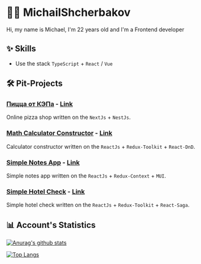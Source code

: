 # 👨‍💻 MichailShcherbakov

Hi, my name is Michael, I'm 22 years old and I'm a Frontend developer

## ✨ Skills

* Use the stack `TypeScript` + `React` / `Vue`

## 🛠 Pit-Projects

### [Пицца от КЭПа](https://github.com/MichailShcherbakov/caps-pizza) - [Link](https://доставка-пиццы-от-кэпа.рф/)

Online pizza shop written on the `NextJs` + `NestJs`.

### [Math Calculator Constructor](https://github.com/MichailShcherbakov/sendsay-dev-task) - [Link](https://calculator-constructor-dev-task.netlify.app/)

Calculator constructor written on the `ReactJs` + `Redux-Toolkit` +  `React-DnD`.

### [Simple Notes App](https://github.com/MichailShcherbakov/notebook-app) - [Link](https://simple-notes-app-dev-task.netlify.app/)

Simple notes app written on the `ReactJs` + `Redux-Context` +  `MUI`.

### [Simple Hotel Check](https://github.com/MichailShcherbakov/simple-hotel-check) - [Link](https://simple-hotel-check-dev-project.netlify.app/)

Simple hotel check written on the `ReactJs` + `Redux-Toolkit` +  `React-Saga`.

## 📊 Account's Statistics

[![Anurag's github stats](https://github-readme-stats.vercel.app/api?username=MichailShcherbakov&count_private=true&show_icons=true&theme=dark&hide=contribs&include_all_commits=true)](https://github.com/anuraghazra/github-readme-stats)

[![Top Langs](https://github-readme-stats.vercel.app/api/top-langs/?username=MichailShcherbakov&show_icons=true&theme=dark&count_private=false&layout=compact&card_width=445&langs_count=4)](https://github.com/anuraghazra/github-readme-stats)
